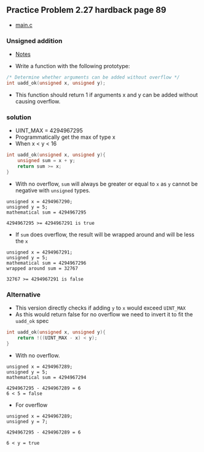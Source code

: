 ## Practice Problem 2.27 hardback page 89

- [main.c](./code/problem2dot27/main.c)

### Unsigned addition

- [Notes](../misc.md#unsigned-addition)

- Write a function with the following prototype:
```c
/* Determine whether arguments can be added without overflow */
int uadd_ok(unsigned x, unsigned y);
```

- This function should return 1 if arguments x and y can be added without causing overflow.

### solution

- UINT_MAX = 4294967295
- Programmatically get the max of type x
- When x < y < 16

```c
int uadd_ok(unsigned x, unsigned y){
    unsigned sum = x + y;
    return sum >= x;
}
```

- With no overflow, `sum` will always be greater or equal to `x` as `y` cannot be negative with `unsigned` types.

```
unsigned x = 4294967290;
unsigned y = 5;
mathematical sum = 4294967295

4294967295 >= 4294967291 is true
```
- If `sum` does overflow, the result will be wrapped around and will be less the `x`
```
unsigned x = 4294967291;
unsigned y = 5;
mathematical sum = 4294967296
wrapped around sum = 32767

32767 >= 4294967291 is false
```
### Alternative

- This version directly checks if adding `y` to `x` would exceed `UINT_MAX`
- As this would return false for no overflow we need to invert it to fit the `uadd_ok` spec
```c
int uadd_ok(unsigned x, unsigned y){
    return !((UINT_MAX - x) < y);
}
```

- With no overflow.
```
unsigned x = 4294967289;
unsigned y = 5;
mathematical sum = 4294967294

4294967295 - 4294967289 = 6
6 < 5 = false
```
- For overflow
```
unsigned x = 4294967289;
unsigned y = 7;

4294967295 - 4294967289 = 6

6 < y = true
